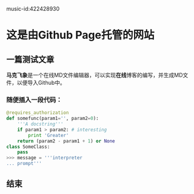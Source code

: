 ---
---
music-id:422428930
# 这是由Github Page托管的网站

## 一篇测试文章
**马克飞象**是一个在线MD文件编辑器，可以实现**在线**博客的编写，并生成MD文件，以便导入Github中。
### 随便插入一段代码：
``` python
@requires_authorization
def somefunc(param1='', param2=0):
    '''A docstring'''
    if param1 > param2: # interesting
        print 'Greater'
    return (param2 - param1 + 1) or None
class SomeClass:
    pass
>>> message = '''interpreter
... prompt'''
```
## 结束